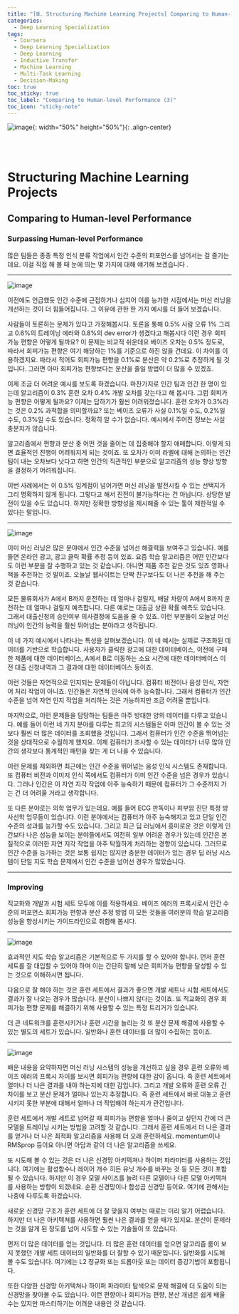 ```yaml
---
title: "[Ⅲ. Structuring Machine Learning Projects] Comparing to Human-level Performance (3)"
categories:
  - Deep Learning Specialization
tags:
  - Coursera
  - Deep Learning Specialization
  - Deep Learning
  - Inductive Transfer
  - Machine Learning
  - Multi-Task Learning
  - Decision-Making
toc: true
toc_sticky: true
toc_label: "Comparing to Human-level Performance (3)"
toc_icon: "sticky-note"
---
```


![image](https://user-images.githubusercontent.com/55765292/179931579-167db454-5d9d-4e0d-a8fe-454770dc97a6.png){: width="50%" height="50%"}{: .align-center}

<br><br>

# Structuring Machine Learning Projects

## Comparing to Human-level Performance

### Surpassing Human-level Performance

많은 팀들은 종종 특정 인식 분류 작업에서 인간 수준의 퍼포먼스를 넘어서는 걸 즐기는데요. 이걸 직접 해 볼 때 눈에 띄는 몇 가지에 대해 얘기해 보겠습니다 .

---

![image](https://user-images.githubusercontent.com/55765292/180908055-365e22e1-d673-41f1-a14d-3678d69c4d99.png)

이전에도 언급했듯 인간 수준에 근접하거나 심지어 이를 능가한 시점에서는 머신 러닝을 개선하는 것이 더 힘들어집니다. 그 이유에 관한 한 가지 예시를 더 들어 보겠습니다.

사람들이 토론하는 문제가 있다고 가정해봅시다. 토론을 통해 0.5% 사람 오류 1% 그리고 0.6%의 트레이닝 에러와 0.8%의 dev error가 생겼다고 해봅시다 이런 경우 회피가능 편향은 어떻게 될까요? 이 문제는 비교적 쉬운데요 베이즈 오차는 0.5% 정도로, 따라서 회피가능 편향은 여기 해당하는 1%를 기준으로 하진 않을 건데요. 이 차이를 이용하겠지요. 따라서 적어도 회피가능 편향을 0.1%로 분산은 약 0.2%로 추정하게 될 것입니다. 그러면 아마 회피가능 편향보다는 분산을 줄일 방법이 더 많을 수 있겠죠.

이제 조금 더 어려운 예시를 보도록 하겠습니다. 마찬가지로 인간 팀과 인간 한 명이 있는데 알고리즘이 0.3% 훈련 오차 0.4% 개발 오차를 갖는다고 해 봅시다. 그럼 회피가능 편향은 어떻게 될까요? 이제는 답하기가 훨씬 어려워졌습니다. 훈련 오차가 0.3%라는 것은 0.2% 과적합을 의미할까요? 또는 베이즈 오류가 사실 0.1%일 수도, 0.2%일 수도, 0.3%일 수도 있습니다. 정확히 알 수가 없습니다. 예시에서 주어진 정보는 사실 충분치가 않습니다.

알고리즘에서 편향과 분산 중 어떤 것을 줄이는 데 집중해야 할지 애매합니다. 이렇게 되면 효율적인 진행이 어려워지게 되는 것이죠. 또 오차가 이미 라벨에 대해 논의하는 인간 팀이 내는 오차보다 낫다고 하면 인간의 직관적인 부분으로 알고리즘의 성능 향상 방향을 결정하기 어려워집니다.

이번 사례에서는 이 0.5% 임계점이 넘어가면 머신 러닝을 발전시킬 수 있는 선택지가 그리 명확하지 않게 됩니다. 그렇다고 해서 진전이 불가능하다는 건 아닙니다. 상당한 발전이 있을 수도 있습니다. 하지만 정확한 방향성을 제시해줄 수 있는 툴이 제한적일 수 있다는 말입니다.

---

![image](https://user-images.githubusercontent.com/55765292/180908095-e2881a6e-bf08-4aa6-9b55-aa2f760dd14d.png)

이미 머신 러닝은 많은 분야에서 인간 수준을 넘어선 해결력을 보여주고 있습니다. 예를 들면 온라인 광고, 광고 클릭 확률 추정 등이 있죠. 요즘 학습 알고리즘은 어떤 인간보다도 이런 부분을 잘 수행하고 있는 것 같습니다. 아니면 제품 추천 같은 것도 있죠 영화나 책을 추천하는 것 말이죠. 오늘날 웹사이트는 단짝 친구보다도 더 나은 추천을 해 주는 것 같습니다.

모든 물류회사가 A에서 B까지 운전하는 데 얼마나 걸릴지, 배달 차량이 A에서 B까지 운전하는 데 얼마나 걸릴지 예측합니다. 다른 예로는 대출금 상환 확률 예측도 있습니다. 그래서 대출신청의 승인여부 의사결정에 도움을 줄 수 있죠. 이런 부분들이 오늘날 머신 러닝이 인간의 능력을 훨씬 뛰어넘는 분야라고 생각됩니다.

이 네 가지 예시에서 나타나는 특성을 살펴보겠습니다. 이 네 예시는 실제로 구조화된 데이터를 기반으로 학습합니다. 사용자가 클릭한 광고에 대한 데이터베이스, 이전에 구매한 제품에 대한 데이터베이스, A에서 B로 이동하는 소요 시간에 대한 데이터베이스 이전 대출 신청내역과 그 결과에 대한 데이터베이스 등이죠.

이런 것들은 자연적으로 인지되는 문제들이 아닙니다. 컴퓨터 비전이나 음성 인식, 자연어 처리 작업이 아니죠. 인간들은 자연적 인식에 아주 능숙합니다. 그래서 컴퓨터가 인간 수준을 넘어 자연 인지 작업을 처리하는 것은 가능하지만 조금 어려울 뿐입니다.

마지막으로, 이런 문제들을 담당하는 팀들은 아주 방대한 양의 데이터를 다루고 있습니다. 예를 들어 이런 네 가지 분야를 다루는 최고의 시스템들은 아마 인간이 볼 수 있는 것보다 훨씬
더 많은 데이터를 조회했을 것입니다. 그래서 컴퓨터가 인간 수준을 뛰어넘는 것을 상대적으로 수월하게 했지요. 이제 컴퓨터가 조사할 수 있는 데이터가 너무 많아 인간의 생각보다 통계적인 패턴을 찾는 게 더 나을 수 있습니다.

이런 문제를 제외하면 최근에는 인간 수준을 뛰어넘는 음성 인식 시스템도 존재합니다. 또 컴퓨터 비전과 이미지 인식 쪽에서도 컴퓨터가 이미 인간 수준을 넘은 경우가 있습니다. 그러나 인간은 이 자연 지각 작업에 아주 능숙하기 때문에 컴퓨터가 그 수준까지 가는 건 더 어려울 거라고 생각합니다.

또 다른 분야로는 의학 업무가 있는데요. 예를 들어 ECG 판독이나 피부암 진단 특정 방사선학 업무들이 있습니다. 이런 분야에서는 컴퓨터가 아주 능숙해지고 있고 단일 인간 수준의 성과를 능가할 수도 있습니다. 그리고 최근 딥 러닝에서 흥미로운 것은 이렇게 인간보다 나은 성능을 보이는 분야들에서도 여전히 일부 어려운 경우가 있는데 인간은 본질적으로 이러한 자연 지각 작업을 아주 탁월하게 처리하는 경향이 있습니다. 그러므로 인간 수준을 능가하는 것은 보통 쉽지는 않지만 충분한 데이터가 있는 경우 딥 러닝 시스템이 단일 지도 학습 문제에서 인간 수준을 넘어선 경우가 많았습니다.

---

### Improving 

직교화와 개발과 시험 세트 모두에 이를 적용하세요. 베이즈 에러의 프록시로서 인간 수준의 퍼포먼스 회피가능 편향과 분산 추정 방법 이 모든 것들을 여러분의 학습 알고리즘 성능을 향상시키는 가이드라인으로 취합해 봅시다.

---

![image](https://user-images.githubusercontent.com/55765292/180927238-0ad38723-b5f2-4c1f-b143-f8e8df26a5bf.png)

효과적인 지도 학습 알고리즘은 기본적으로 두 가지를 할 수 있어야 합니다. 먼저 훈련 세트를 잘 대입할 수 있어야 하며 이는 간단히 말해 낮은 회피가능 편향을 달성할 수 있는 것으로 이해하시면 됩니다.

다음으로 잘 해야 하는 것은 훈련 세트에서 결과가 좋으면 개발 세트나 시험 세트에서도 결과가 잘 나오는 경우가 많습니다. 분산이 나쁘지 않다는 것이죠. 또 직교화의 경우 회피가능 편향 문제를 해결하기 위해 사용할 수 있는 특정 트리거가 있습니다.

더 큰 네트워크를 훈련시키거나 훈련 시간을 늘리는 것 또 분산 문제 해결에 사용할 수 있는 별도의 세트가 있습니다. 일반화나 훈련 데이터를 더 많이 수집하는 등이죠.

---

![image](https://user-images.githubusercontent.com/55765292/180927310-559c46cd-3855-49dd-a929-6ea0a29d9722.png)

배운 내용을 요약하자면 머신 러닝 시스템의 성능을 개선하고 싶을 경우 훈련 오류와 베이즈 에러의 프록시 차이를 보시면 회피가능 편향에 대한 감이 옵니다. 즉 훈련 세트에서 얼마나 더 나은 결과를 내야 하는지에 대한 감입니다. 그리고 개발 오류와 훈련 오류 간 차이를 보고 분산 문제가 얼마나 있는지 추정합니다. 즉 훈련 세트에서 바로 대놓고 훈련시키지 못한 부분에 대해서 얼마나 더 작업해야 하는지가 관건입니다.

훈련 세트에서 개발 세트로 넘어갈 때 회피가능 편향을 얼마나 줄이고 싶던지 간에 더 큰 모델을 트레이닝 시키는 방법을 고려할 것 같습니다. 그래서 훈련 세트에서 더 나은 결과를 얻거나 더 나은 최적화 알고리즘을 사용해 더 오래 훈련하세요. momentum이나 RMSprop 등이요 아니면 아담과 같이 더 나은 알고리즘을 쓰세요.

또 시도해 볼 수 있는 것은 더 나은 신경망 아키텍쳐나 하이퍼 파라미터를 사용하는 것입니다. 여기에는 활성함수나 레이어 개수 히든 유닛 개수를 바꾸는 것 등 모든 것이 포함될 수 있습니다. 하지만 이 경우 모델 사이즈를 늘려 다른 모델이나 다른 모델 아키텍쳐를 사용하는 방향이 되겠네요. 순환 신경망이나 합성곱 신경망 등이요. 여기에 관해서는 나중에 다루도록 하겠습니다.

새로운 신경망 구조가 훈련 세트에 더 잘 맞을지 여부는 때로는 미리 알기 어렵습니다. 하지만 더 나은 아키텍쳐를 사용하면 훨씬 나은 결과를 얻을 때가 있지요. 분산이 문제라는 것을 알게 된 정도를 넘어 시도할 수 있는 기술들이 또 있습니다.

먼저 더 많은 데이터를 얻는 것입니다. 더 많은 훈련 데이터를 얻으면 알고리즘 룸이 보지 못했던 개발 세트 데이터의 일반화를 더 잘할 수 있기 때문입니다. 일반화를 시도해 볼 수도 있습니다. 여기에는 L2 정규화 또는 드롭아웃 또는 데이터 증강기법이 포함됩니다.

또한 다양한 신경망 아키텍쳐나 하이퍼 파라미터 탐색으로 문제 해결에 더 도움이 되는 신경망을 찾아볼 수도 있습니다. 이런 편향이나 회피가능 편향, 분산 개념은 쉽게 배울 수는 있지만 마스터하기는 어려운 내용인 것 같습니다.

